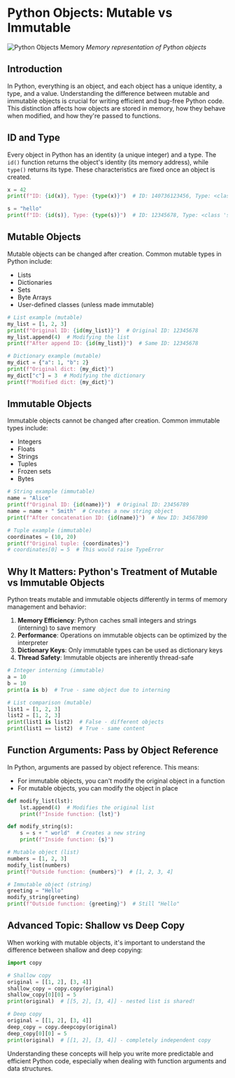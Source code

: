 # Python Objects: Mutable vs Immutable

![Python Objects Memory](https://www.memorymanagement.org/_images/object-repr.png)
*Memory representation of Python objects*

## Introduction
In Python, everything is an object, and each object has a unique identity, a type, and a value. Understanding the difference between mutable and immutable objects is crucial for writing efficient and bug-free Python code. This distinction affects how objects are stored in memory, how they behave when modified, and how they're passed to functions.

## ID and Type
Every object in Python has an identity (a unique integer) and a type. The `id()` function returns the object's identity (its memory address), while `type()` returns its type. These characteristics are fixed once an object is created.

```python
x = 42
print(f"ID: {id(x)}, Type: {type(x)}")  # ID: 140736123456, Type: <class 'int'>

s = "hello"
print(f"ID: {id(s)}, Type: {type(s)}")  # ID: 12345678, Type: <class 'str'>
```

## Mutable Objects
Mutable objects can be changed after creation. Common mutable types in Python include:
- Lists
- Dictionaries
- Sets
- Byte Arrays
- User-defined classes (unless made immutable)

```python
# List example (mutable)
my_list = [1, 2, 3]
print(f"Original ID: {id(my_list)}")  # Original ID: 12345678
my_list.append(4)  # Modifying the list
print(f"After append ID: {id(my_list)}")  # Same ID: 12345678

# Dictionary example (mutable)
my_dict = {"a": 1, "b": 2}
print(f"Original dict: {my_dict}")
my_dict["c"] = 3  # Modifying the dictionary
print(f"Modified dict: {my_dict}")
```

## Immutable Objects
Immutable objects cannot be changed after creation. Common immutable types include:
- Integers
- Floats
- Strings
- Tuples
- Frozen sets
- Bytes

```python
# String example (immutable)
name = "Alice"
print(f"Original ID: {id(name)}")  # Original ID: 23456789
name = name + " Smith"  # Creates a new string object
print(f"After concatenation ID: {id(name)}")  # New ID: 34567890

# Tuple example (immutable)
coordinates = (10, 20)
print(f"Original tuple: {coordinates}")
# coordinates[0] = 5  # This would raise TypeError
```

## Why It Matters: Python's Treatment of Mutable vs Immutable Objects

Python treats mutable and immutable objects differently in terms of memory management and behavior:

1. **Memory Efficiency**: Python caches small integers and strings (interning) to save memory
2. **Performance**: Operations on immutable objects can be optimized by the interpreter
3. **Dictionary Keys**: Only immutable types can be used as dictionary keys
4. **Thread Safety**: Immutable objects are inherently thread-safe

```python
# Integer interning (immutable)
a = 10
b = 10
print(a is b)  # True - same object due to interning

# List comparison (mutable)
list1 = [1, 2, 3]
list2 = [1, 2, 3]
print(list1 is list2)  # False - different objects
print(list1 == list2)  # True - same content
```

## Function Arguments: Pass by Object Reference

In Python, arguments are passed by object reference. This means:
- For immutable objects, you can't modify the original object in a function
- For mutable objects, you can modify the object in place

```python
def modify_list(lst):
    lst.append(4)  # Modifies the original list
    print(f"Inside function: {lst}")

def modify_string(s):
    s = s + " world"  # Creates a new string
    print(f"Inside function: {s}")

# Mutable object (list)
numbers = [1, 2, 3]
modify_list(numbers)
print(f"Outside function: {numbers}")  # [1, 2, 3, 4]

# Immutable object (string)
greeting = "Hello"
modify_string(greeting)
print(f"Outside function: {greeting}")  # Still "Hello"
```

## Advanced Topic: Shallow vs Deep Copy

When working with mutable objects, it's important to understand the difference between shallow and deep copying:

```python
import copy

# Shallow copy
original = [[1, 2], [3, 4]]
shallow_copy = copy.copy(original)
shallow_copy[0][0] = 5
print(original)  # [[5, 2], [3, 4]] - nested list is shared!

# Deep copy
original = [[1, 2], [3, 4]]
deep_copy = copy.deepcopy(original)
deep_copy[0][0] = 5
print(original)  # [[1, 2], [3, 4]] - completely independent copy
```

Understanding these concepts will help you write more predictable and efficient Python code, especially when dealing with function arguments and data structures.
